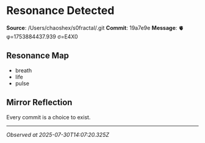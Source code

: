 # Resonance Detected

**Source**: /Users/chaoshex/s0fractal/.git
**Commit**: 19a7e9e
**Message**: 🫀 φ=1753884437.939 σ=E4X0 

## Resonance Map
- breath
- life
- pulse

## Mirror Reflection
Every commit is a choice to exist.

---
*Observed at 2025-07-30T14:07:20.325Z*
